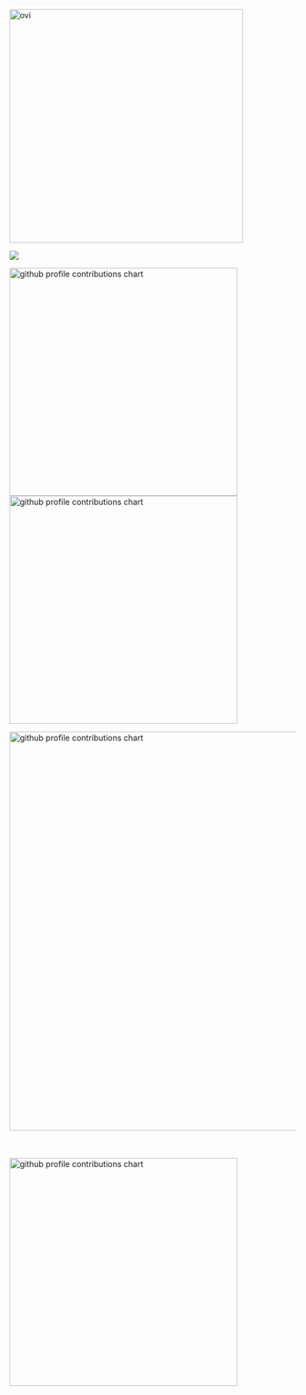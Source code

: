 <img src="https://github-readme-stats.vercel.app/api?username=yskta&show_icons=true&locale=en&theme=chartreuse-dark" alt="ovi" width="410" /></p>
<img src="https://github-profile-trophy.vercel.app/?username=yskta&theme=juicyfresh&no-bg=true" />

<p align="left">
  <picture>
        <source media="(prefers-color-scheme: dark)"  srcset="output/metrics.base.svg" width="400" />
	<source media="(prefers-color-scheme: light)" srcset="output/metrics.base.svg" width="400" />
	<img alt="github profile contributions chart"    src="https://raw.githubusercontent.com/username/username/output-3d-contrib/day.svg" />
  </picture>
  <picture>
   	<source media="(prefers-color-scheme: dark)"  srcset="output/details.svg" width="400" />
	<source media="(prefers-color-scheme: light)" srcset="output/details.svg" width="400" />
	<img alt="github profile contributions chart"    src="https://raw.githubusercontent.com/username/username/output-3d-contrib/day.svg" />
  </picture>
</p>

<p align="left" >
	<picture>
	  <source media="(prefers-color-scheme: dark)"  srcset="profile-3d-contrib/profile-night-rainbow.svg" width="700" />
	  <source media="(prefers-color-scheme: light)" srcset="profile-3d-contrib/profile-season-animate.svg" width="700" />
	  <img alt="github profile contributions chart"    src="https://raw.githubusercontent.com/username/username/output-3d-contrib/day.svg" />
	</picture>
</p>　

<p align="left">
<picture>
  <source media="(prefers-color-scheme: light)"  srcset="output/metrics.plugin.achievements.compact.svg" width="400" />
  <source media="(prefers-color-scheme: dark)"  srcset="output/metrics.plugin.achievements.compact.svg" width="400" />
 <img alt="github profile contributions chart"    src="https://raw.githubusercontent.com/username/username/output-3d-contrib/day.svg" />
</picture>
